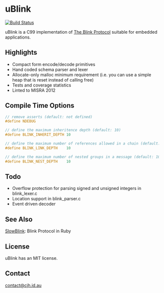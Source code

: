 uBlink
=======

[![Build Status](https://travis-ci.org/cjhdev/ublink.svg?branch=master)](https://travis-ci.org/cjhdev/ublink)

uBlink is a C99 implementation of [The Blink Protocol](http://www.blinkprotocol.org/ "The Blink Protocol") suitable for embedded applications.

## Highlights

- Compact form encode/decode primitives
- Hand coded schema parser and lexer
- Allocate-only malloc minimum requirement (i.e. you can use a simple heap that is reset instead of calling free)
- Tests and coverage statistics
- Linted to MISRA 2012

## Compile Time Options

~~~c
// remove asserts (default: not defined)
#define NDEBUG

// define the maximum inheritence depth (default: 10)
#define BLINK_INHERIT_DEPTH 10

// define the maximum number of references allowed in a chain (default: 10)
#define BLINK_LINK_DEPTH    10

// define the maximum number of nested groups in a message (default: 10)
#define BLINK_NEST_DEPTH    10
~~~

## Todo

- Overflow protection for parsing signed and unsigned integers in blink_lexer.c
- Location support in blink_parser.c
- Event driven decoder

## See Also

[SlowBlink](https://github.com/cjhdev/slow_blink "SlowBlink"): Blink Protocol in Ruby

## License

uBlink has an MIT license.

## Contact

contact@cjh.id.au
    
